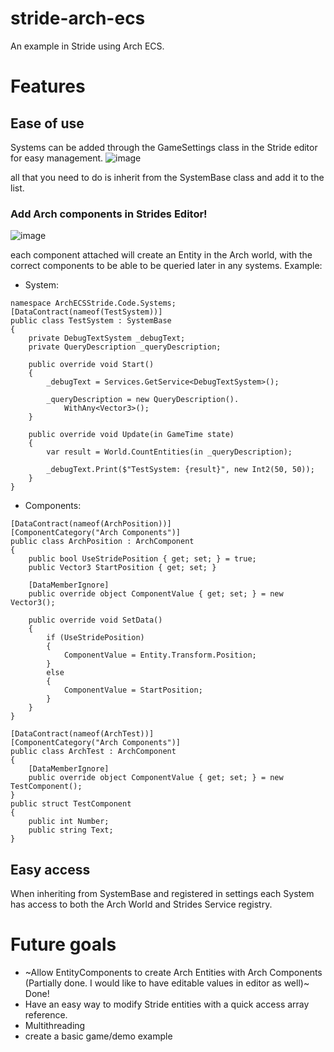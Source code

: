# stride-arch-ecs
An example in Stride using Arch ECS.

# Features
## Ease of use
Systems can be added through the GameSettings class in the Stride editor for easy management.
![image](https://github.com/Doprez/stride-arch-ecs/assets/73259914/4840313e-42b5-499e-9ba2-06cb18d77953)

all that you need to do is inherit from the SystemBase class and add it to the list.

### Add Arch components in Strides Editor!
![image](https://github.com/Doprez/stride-arch-ecs/assets/73259914/03796e5c-4e38-4ff5-8fde-cc2fd813dcfd)

each component attached will create an Entity in the Arch world, with the correct components to be able to be queried later in any systems.
Example:
- System:
```
namespace ArchECSStride.Code.Systems;
[DataContract(nameof(TestSystem))]
public class TestSystem : SystemBase
{
	private DebugTextSystem _debugText;
	private QueryDescription _queryDescription;

	public override void Start()
	{
		_debugText = Services.GetService<DebugTextSystem>();

		_queryDescription = new QueryDescription().
			WithAny<Vector3>();
	}

	public override void Update(in GameTime state)
	{
		var result = World.CountEntities(in _queryDescription);

		_debugText.Print($"TestSystem: {result}", new Int2(50, 50));
	}
}
```
- Components:
```
[DataContract(nameof(ArchPosition))]
[ComponentCategory("Arch Components")]
public class ArchPosition : ArchComponent
{
	public bool UseStridePosition { get; set; } = true;
	public Vector3 StartPosition { get; set; }

	[DataMemberIgnore]
	public override object ComponentValue { get; set; } = new Vector3();

	public override void SetData()
	{
		if (UseStridePosition)
		{
			ComponentValue = Entity.Transform.Position;
		}
		else
		{
			ComponentValue = StartPosition;
		}
	}
}
```
```
[DataContract(nameof(ArchTest))]
[ComponentCategory("Arch Components")]
public class ArchTest : ArchComponent
{
	[DataMemberIgnore]
	public override object ComponentValue { get; set; } = new TestComponent();
}
public struct TestComponent
{
	public int Number;
	public string Text;
}
```


## Easy access
When inheriting from SystemBase and registered in settings each System has access to both the Arch World and Strides Service registry.

# Future goals
- ~Allow EntityComponents to create Arch Entities with Arch Components (Partially done. I would like to have editable values in editor as well)~ Done!
- Have an easy way to modify Stride entities with a quick access array reference.
- Multithreading
- create a basic game/demo example
